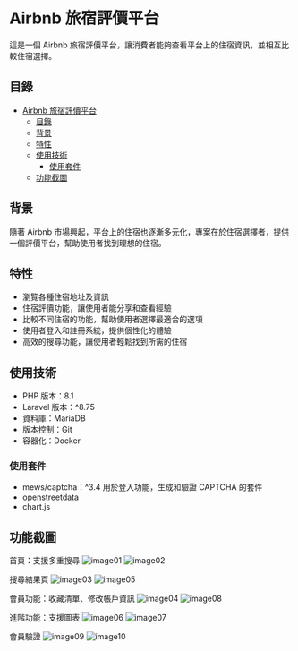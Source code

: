 # Airbnb 旅宿評價平台

這是一個 Airbnb 旅宿評價平台，讓消費者能夠查看平台上的住宿資訊，並相互比較住宿選擇。

## 目錄

- [Airbnb 旅宿評價平台](#airbnb-旅宿評價平台)
  - [目錄](#目錄)
  - [背景](#背景)
  - [特性](#特性)
  - [使用技術](#使用技術)
    - [使用套件](#使用套件)
  - [功能截圖](#功能截圖)

## 背景

隨著 Airbnb 市場興起，平台上的住宿也逐漸多元化，專案在於住宿選擇者，提供一個評價平台，幫助使用者找到理想的住宿。

## 特性

- 瀏覽各種住宿地址及資訊
- 住宿評價功能，讓使用者能分享和查看經驗
- 比較不同住宿的功能，幫助使用者選擇最適合的選項
- 使用者登入和註冊系統，提供個性化的體驗
- 高效的搜尋功能，讓使用者輕鬆找到所需的住宿

## 使用技術

- PHP 版本：8.1
- Laravel 版本：^8.75
- 資料庫：MariaDB
- 版本控制：Git
- 容器化：Docker

### 使用套件
- mews/captcha：^3.4
  用於登入功能，生成和驗證 CAPTCHA 的套件
- openstreetdata
- chart.js

## 功能截圖
首頁：支援多重搜尋
![image01](./capture/image01.jpg)
![image02](./capture/image02.jpg)

搜尋結果頁
![image03](./capture/image03.jpg)
![image05](./capture/image05.jpg)

會員功能：收藏清單、修改帳戶資訊
![image04](./capture/image04.jpg)
![image08](./capture/image08.jpg)

進階功能：支援圖表
![image06](./capture/image06.jpg)
![image07](./capture/image07.jpg)

會員驗證
![image09](./capture/image09.jpg)
![image10](./capture/image10.jpg)
